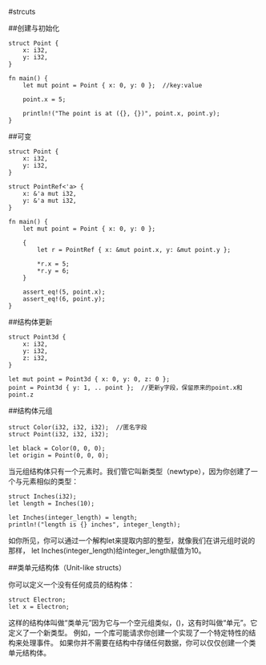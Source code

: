 #strcuts

##创建与初始化

    struct Point {
        x: i32,
        y: i32,
    }

    fn main() {
        let mut point = Point { x: 0, y: 0 };  //key:value

        point.x = 5;

        println!("The point is at ({}, {})", point.x, point.y);
    }
    
##可变

    struct Point {
        x: i32,
        y: i32,
    }

    struct PointRef<'a> {
        x: &'a mut i32,
        y: &'a mut i32,
    }

    fn main() {
        let mut point = Point { x: 0, y: 0 };

        {
            let r = PointRef { x: &mut point.x, y: &mut point.y };

            *r.x = 5;
            *r.y = 6;
        }

        assert_eq!(5, point.x);
        assert_eq!(6, point.y);
    }
    
##结构体更新

    struct Point3d {
        x: i32,
        y: i32,
        z: i32,
    }

    let mut point = Point3d { x: 0, y: 0, z: 0 };
    point = Point3d { y: 1, .. point };  //更新y字段，保留原来的point.x和point.z
    
    
##结构体元组

    struct Color(i32, i32, i32);  //匿名字段
    struct Point(i32, i32, i32);

    let black = Color(0, 0, 0);
    let origin = Point(0, 0, 0);
    
当元组结构体只有一个元素时。我们管它叫新类型（newtype），因为你创建了一个与元素相似的类型：

    struct Inches(i32);
    let length = Inches(10);

    let Inches(integer_length) = length;
    println!("length is {} inches", integer_length);
    
如你所见，你可以通过一个解构let来提取内部的整型，就像我们在讲元组时说的那样，
let Inches(integer_length)给integer_length赋值为10。

##类单元结构体（Unit-like structs）

你可以定义一个没有任何成员的结构体：

    struct Electron;
    let x = Electron;
    
这样的结构体叫做“类单元”因为它与一个空元组类似，()，这有时叫做“单元”。它定义了一个新类型。
例如，一个库可能请求你创建一个实现了一个特定特性的结构来处理事件。
如果你并不需要在结构中存储任何数据，你可以仅仅创建一个类单元结构体。
